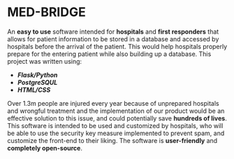 # MED-BRIDGE

An **easy to use** software intended for **hospitals** and **first responders** that allows for patient information to be stored in a database and accessed by hospitals before the arrival
of the patient. This would help hospitals properly prepare for the entering patient while also building up a database. This project was written using:
- _**Flask/Python**_
- _**PostgreSQUL**_
- _**HTML/CSS**_

Over 1.3m people are injured every year because of unprepared hospitals and wrongful treatment and the implementation of our product would be an effective solution to this issue,
and could potentially save **hundreds of lives**. This software is intended to be used and customized by hospitals, who will be able to use the security key measure implemented to prevent
spam, and customize the front-end to their liking. The software is **user-friendly** and **completely open-source**.
